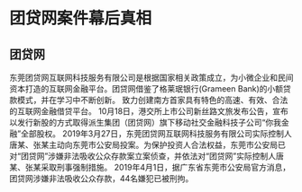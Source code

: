 # 团贷网案件幕后真相

## 团贷网
东莞团贷网互联网科技服务有限公司是根据国家相关政策成立，为小微企业和民间资本打造的互联网金融平台。团贷网借鉴了格莱珉银行(Grameen Bank)的小额贷款模式，并在学习中不断创新。
致力创建南方首家具有特色的高速、有效、合法的互联网金融借贷平台。  10月18日，港交所上市公司新丝路文旅发布公告，宣布以发行新股的方式取得派生集团（团贷网）旗下移动社交金融科技子公司“你我金融”全部股权。
2019年3月27日，东莞团贷网互联网科技服务有限公司实际控制人唐某、张某主动向东莞市公安局投案。为保护投资人合法权益，东莞市公安局已对“团贷网”涉嫌非法吸收公众存款案立案侦查，并依法对“团贷网”实际控制人唐某、张某采取刑事强制措施。  2019年4月1日，据广东省东莞市公安局官方消息，团贷网涉嫌非法吸收公众存款，44名嫌犯已被刑拘。
<!--stackedit_data:
eyJoaXN0b3J5IjpbLTMwMzIyMTYyNl19
-->